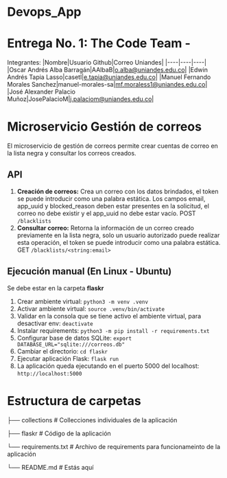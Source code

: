 # Devops_App

# Entrega No. 1: The Code Team -
Integrantes:
|Nombre|Usuario Github|Correo Uniandes|
|----|----|----|
|Oscar Andrés Alba Barragán|AAlbaB|o.alba@uniandes.edu.co|
|Edwin Andrés Tapia Lasso|casetl|e.tapia@uniandes.edu.co|
|Manuel Fernando Morales Sanchez|manuel-morales-sa|mf.moraless1@uniandes.edu.co|
|José Alexander Palacio Muñoz|JosePalacioM|j.palaciom@uniandes.edu.co|

# Microservicio Gestión de correos
El microservicio de gestión de correos permite crear cuentas de correo en la lista negra y consultar los correos creados.

## API
1. **Creación de correos:** Crea un correo con los datos brindados, el token se puede introducir como una palabra estática. Los campos email, app_uuid y blocked_reason deben estar presentes en la solicitud, el correo no debe existir y el app_uuid no debe estar vacío. POST ```/blacklists```
2. **Consultar correo:** Retorna la información de un correo creado previamente en la lista negra, solo un usuario autorizado puede realizar esta operación, el token se puede introducir como una palabra estática. GET ```/blacklists/<string:email>```

## Ejecución manual (En Linux - Ubuntu)
Se debe estar en la carpeta **flaskr**
1. Crear ambiente virtual: `python3 -m venv .venv`
2. Activar ambiente virtual: `source .venv/bin/activate`
3. Validar en la consola que se tiene activo el ambiente virtual, para desactivar env: `deactivate`
4. Instalar requirements: `python3 -m pip install -r requirements.txt`
5. Configurar base de datos SQLite: `export DATABASE_URL="sqlite:///correos.db"`
6. Cambiar el directorio: `cd flaskr`
7. Ejecutar aplicación Flask: `flask run`
8. La aplicación queda ejecutando en el puerto 5000 del localhost: ```http://localhost:5000```



# Estructura de carpetas
├── collections # Collecciones individuales de la aplicación

├── flaskr # Código de la aplicación

└── requirements.txt # Archivo de requirements para funcionameinto de la aplicación

└── README.md # Estás aquí